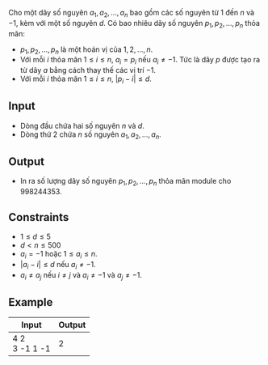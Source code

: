 <!-- https://atcoder.jp/contests/arc132/tasks/arc132_c -->

Cho một dãy số nguyên $a_1,a_2,\dots,a_n$ bao gồm các số nguyên từ $1$ đến $n$ và $-1$, kèm với một số nguyên $d$. Có bao nhiêu dãy số nguyên $p_1,p_2,\dots,p_n$ thỏa mãn:

- $p_1,p_2,\dots,p_n$ là một hoán vị của $1,2,\dots,n$.
- Với mỗi $i$ thỏa mãn $1\le i\le n$, $a_i=p_i$ nếu $a_i\neq -1$. Tức là dãy $p$ được tạo ra từ dãy $a$ bằng cách thay thế các vị trí $-1$.
- Với mỗi $i$ thỏa mãn $1\le i\le n$, $|p_i-i|\le d$.

## Input

- Dòng đầu chứa hai số nguyên $n$ và $d$.
- Dòng thứ 2 chứa $n$ số nguyên $a_1,a_2,\dots,a_n$.

## Output

- In ra số lượng dãy số nguyên $p_1,p_2,\dots,p_n$ thỏa mãn module cho $998244353$.

## Constraints

- $1\le d\le 5$
- $d< n\le 500$
- $a_i=-1$ hoặc $1\le a_i\le n$.
- $|a_i-i|\le d$ nếu $a_i\neq-1$.
- $a_i\neq a_j$ nếu $i\neq j$ và $a_i\neq -1$ và $a_j\neq -1$.

## Example

| Input              | Output |
| ------------------ | ------ |
| 4 2 <br> 3 -1 1 -1 | 2      |